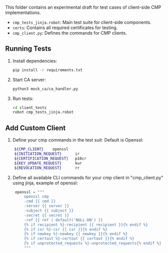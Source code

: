 <!--
SPDX-FileCopyrightText: Copyright 2025 Siemens AG

SPDX-License-Identifier: Apache-2.0
-->

This folder contains an experimental draft for test cases of client-side
CMP implementations.

- `cmp_tests_jinja.robot`: Main test suite for client-side components.
- `certs`: Contains all required certificates for testing.
- `cmp_client.py`: Defines the commands for CMP clients.


## Running Tests

1. Install dependencies:
    ```bash
    pip install -r requirements.txt
    ```
2. Start CA server:
   ```bash
   python3 mock_ca/ca_handler.py 
   ```
3. Run tests:
   ```bash
   cd client_tests
   robot cmp_tests_jinja.robot
   ```
## Add Custom Client
1. Define your cmp commands in the test suit: Default is Openssl:
```bash
    ${CMP_CLIENT}    openssl
    ${INITIATION_REQUEST}      ir
    ${CERTIFICATION_REQUEST}   p10cr
    ${KEY_UPDATE_REQUEST}      kur
    ${REVOCATION_REQUEST}      rr
```
2. Define all available CLI commands for your cmp client in "cmp_client.py" using jinja, example of openssl:
   ```python
    openssl = """
        openssl cmp
        -cmd {{ cmd }}
        -server {{ server }}
        -subject {{ subject }}
        -secret {{ secret }}
        -ref {{ ref | default('NULL-DN') }}
        {% if recipient %}-recipient {{ recipient }}{% endif %}
        {% if csr %}-csr {{ csr }}{% endif %}
        {% if newkey %}-newkey {{ newkey }}{% endif %}
        {% if certout %}-certout {{ certout }}{% endif %}
        {% if unprotected_requests %}-unprotected_requests{% endif %}
        """
   ```
